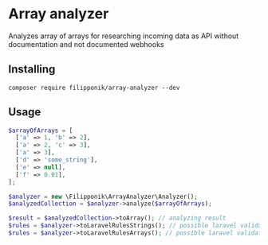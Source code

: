 # Array analyzer

Analyzes array of arrays for researching incoming data as API without documentation and not documented webhooks

## Installing

```shell
composer require filipponik/array-analyzer --dev
```

## Usage

```php
$arrayOfArrays = [
  ['a' => 1, 'b' => 2],
  ['a' => 2, 'c' => 3],
  ['a' => 3],
  ['d' => 'some_string'],
  ['e' => null],
  ['f' => 0.01],
];

$analyzer = new \Filipponik\ArrayAnalyzer\Analyzer();
$analyzedCollection = $analyzer->analyze($arrayOfArrays);

$result = $analyzedCollection->toArray(); // analyzing result
$rules = $analyzer->toLaravelRulesStrings(); // possible laravel validation rules in format 'required|string'
$rules = $analyzer->toLaravelRulesArrays(); // possible laravel validation rules in format ['required', 'string']
```
